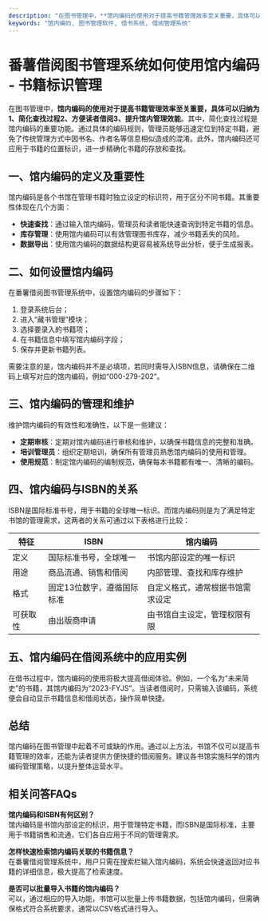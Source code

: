 ```yaml
---
description: "在图书管理中，**馆内编码的使用对于提高书籍管理效率至关重要，具体可以归纳为1、简化查找过程2、方便读者借阅3、提升馆内管理效能**。其中，简化查找过程是馆内编码的重要功能。通过具体的编码规则，管理员能够迅速定位到特定书籍，避免了传统管理方式中因书名、作者名等信息相似造成的混淆。此外，馆内编码还可应用于书籍的位置标识，进一步精确化书籍的存放和查找。"
keywords: "馆内编码, 图书管理软件, 借书系统, 借阅管理系统"
---
```

# 番薯借阅图书管理系统如何使用馆内编码 - 书籍标识管理

在图书管理中，**馆内编码的使用对于提高书籍管理效率至关重要，具体可以归纳为1、简化查找过程2、方便读者借阅3、提升馆内管理效能**。其中，简化查找过程是馆内编码的重要功能。通过具体的编码规则，管理员能够迅速定位到特定书籍，避免了传统管理方式中因书名、作者名等信息相似造成的混淆。此外，馆内编码还可应用于书籍的位置标识，进一步精确化书籍的存放和查找。

## **一、馆内编码的定义及重要性**

馆内编码是各个书馆在管理书籍时独立设定的标识符，用于区分不同书籍。其重要性体现在几个方面：

- **快速查找**：通过输入馆内编码，管理员和读者能快速查询到特定书籍的信息。
- **库存管理**：使用馆内编码可以有效管理图书库存，减少书籍丢失的风险。
- **数据导出**：使用馆内编码的数据结构更容易被系统导出分析，便于生成报表。

## **二、如何设置馆内编码**

在番薯借阅图书管理系统中，设置馆内编码的步骤如下：

1. 登录系统后台；
2. 进入“藏书管理”模块；
3. 选择要录入的书籍项；
4. 在书籍信息中填写馆内编码字段；
5. 保存并更新书籍列表。

需要注意的是，馆内编码并不是必填项，若同时需导入ISBN信息，请确保在二维码上填写对应的馆内编码，例如“000-279-202”。

## **三、馆内编码的管理和维护**

维护馆内编码的有效性和准确性，以下是一些建议：

- **定期审核**：定期对馆内编码进行审核和维护，以确保书籍信息的完整和准确。
- **培训管理员**：组织定期培训，确保所有管理员熟悉馆内编码的使用和管理。
- **使用规范**：制定馆内编码的编制规范，确保每本书籍都有唯一、清晰的编码。

## **四、馆内编码与ISBN的关系**

ISBN是国际标准书号，用于书籍的全球唯一标识。而馆内编码则是为了满足特定书馆的管理需求，这两者的关系可通过以下表格进行比较：

| 特征         | ISBN                                       | 馆内编码                                   |
|--------------|-------------------------------------------|--------------------------------------------|
| 定义         | 国际标准书号，全球唯一                   | 书馆内部设定的唯一标识                     |
| 用途         | 商品流通、销售和借阅                        | 内部管理、查找和库存维护                    |
| 格式         | 固定13位数字，遵循国际标准                 | 自定义格式，通常根据书馆需求设定           |
| 可获取性     | 由出版商申请                               | 由书馆自主设定，管理权限有限                 |

## **五、馆内编码在借阅系统中的应用实例**

在借书过程中，馆内编码的使用将极大提高借阅体验。例如，一个名为“未来简史”的书籍，其馆内编码为“2023-FYJS”。当读者借阅时，只需输入该编码，系统便会自动显示书籍信息和借阅状态，操作简单快捷。

## **总结**

馆内编码在图书管理中起着不可或缺的作用。通过以上方法，书馆不仅可以提高书籍管理的效率，还能为读者提供方便快捷的借阅服务。建议各书馆实施科学的馆内编码管理策略，以提升整体运营水平。

## 相关问答FAQs

**馆内编码和ISBN有何区别？**  
馆内编码是书馆内部设定的标识，用于管理特定书籍，而ISBN是国际标准，主要用于书籍销售和流通，它们各自应用于不同的管理需求。

**怎样快速检索馆内编码关联的书籍信息？**  
在番薯借阅管理系统中，用户只需在搜索栏输入馆内编码，系统会快速返回对应书籍的详细信息，极大提高了检索速度。

**是否可以批量导入书籍的馆内编码？**  
可以，通过相应的导入功能，书馆可以批量上传书籍数据，包括馆内编码，但需确保格式符合系统要求，通常以CSV格式进行导入。
